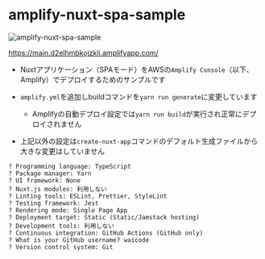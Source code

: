 # amplify-nuxt-spa-sample

![amplify-nuxt-spa-sample](https://main.d2elhmbkojzkli.amplifyapp.com/amplify-nuxt-spa-sample.png "amplify-nuxt-spa-sample")

<https://main.d2elhmbkojzkli.amplifyapp.com/>

* Nuxtアプリケーション（SPAモード）をAWSの`Amplify Console`（以下、Amplify）でデプロイするためのサンプルです

* `amplify.yml`を追加しbuildコマンドを`yarn run generate`に変更しています
  * Amplifyの自動デプロイ設定では`yarn run build`が実行され正常にデプロイされません

* 上記以外の設定は`create-nuxt-app`コマンドのデフォルト生成ファイルから大きな変更はしていません

```Shell
? Programming language: TypeScript
? Package manager: Yarn
? UI framework: None
? Nuxt.js modules: 利用しない
? Linting tools: ESLint, Prettier, StyleLint
? Testing framework: Jest
? Rendering mode: Single Page App
? Deployment target: Static (Static/Jamstack hosting)
? Development tools: 利用しない
? Continuous integration: GitHub Actions (GitHub only)
? What is your GitHub username? waicode
? Version control system: Git
```

